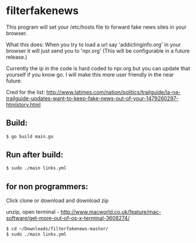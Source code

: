 # filterfakenews
This program will set your /etc/hosts file to forward fake news sites in your browser.

What this does: When you try to load a url say 'addictinginfo.org' in your browser it will just send you to 'npr.org' (This will be configurable in a future release.)

Currently the ip in the code is hard coded to npr.org but you can update that yourself if you know go.  I will make this more user friendly in the near future.


Cred for the list:
http://www.latimes.com/nation/politics/trailguide/la-na-trailguide-updates-want-to-keep-fake-news-out-of-your-1479260297-htmlstory.html
## Build:

```sh
$ go build main.go
```

## Run after build:

```sh
$ sudo ./main links.yml
```

## for non programmers:
Click clone or download and download zip

unzip, open terminal - http://www.macworld.co.uk/feature/mac-software/get-more-out-of-os-x-terminal-3608274/

```sh
$ cd ~/Downloads/filterfakenews-master/
$ sudo ./main links.yml
```
